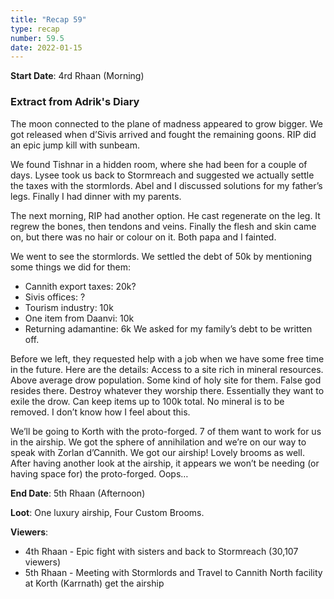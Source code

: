 ```yaml
---
title: "Recap 59"
type: recap
number: 59.5
date: 2022-01-15
---
```


**Start Date**: 4rd Rhaan (Morning)
 
### Extract from Adrik's Diary

The moon connected to the plane of madness appeared to grow bigger. We got released when d’Sivis arrived and fought the remaining goons. RIP did an epic jump kill with sunbeam.
 
We found Tishnar in a hidden room, where she had been for a couple of days. Lysee took us back to Stormreach and suggested we actually settle the taxes with the stormlords.
Abel and I discussed solutions for my father’s legs. Finally I had dinner with my parents.
 
The next morning, RIP had another option. He cast regenerate on the leg. It regrew the bones, then tendons and veins. Finally the flesh and skin came on, but there was no hair or colour on it. Both papa and I fainted.
 
We went to see the stormlords. We settled the debt of 50k by mentioning some things we did for them:
- Cannith export taxes: 20k?
- Sivis offices: ?
- Tourism industry: 10k
- One item from Daanvi: 10k
- Returning adamantine: 6k We asked for my family’s debt to be written off.
 
Before we left, they requested help with a job when we have some free time in the future. Here are the details:
Access to a site rich in mineral resources. Above average drow population. Some kind of holy site for them. False god resides there. Destroy whatever they worship there.
Essentially they want to exile the drow. Can keep items up to 100k total. No mineral is to be removed.
I don’t know how I feel about this.
 
We’ll be going to Korth with the proto-forged. 7 of them want to work for us in the airship. We got the sphere of annihilation and we’re on our way to speak with Zorlan d’Cannith.
We got our airship! Lovely brooms as well.
After having another look at the airship, it appears we won’t be needing (or having space for) the proto-forged. Oops…
 
**End Date**: 5th Rhaan (Afternoon)

**Loot**: One luxury airship, Four Custom Brooms.
 
**Viewers**: 
- 4th Rhaan - Epic fight with sisters and back to Stormreach (30,107 viewers)
- 5th Rhaan - Meeting with Stormlords and Travel to Cannith North facility at Korth (Karrnath) get the airship